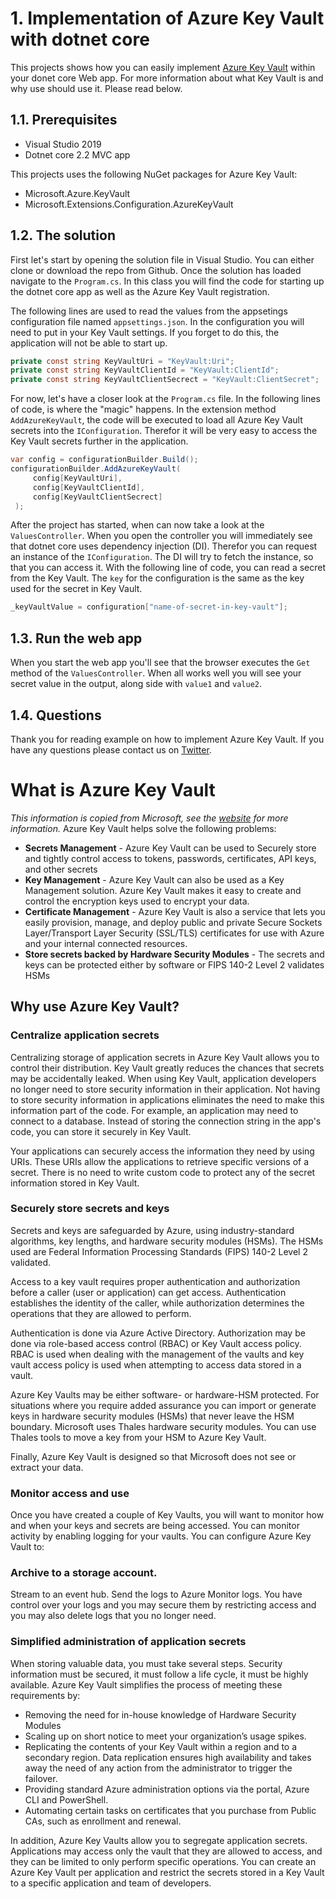 # 1.    Implementation of Azure Key Vault with dotnet core

This projects shows how you can easily implement [Azure Key Vault](https://azure.microsoft.com/en-us/services/key-vault/) within your donet core Web app. For more information about what Key Vault is and why use should use it. Please read below.

## 1.1. Prerequisites
- Visual Studio 2019
- Dotnet core 2.2 MVC app

This projects uses the following NuGet packages for Azure Key Vault:
- Microsoft.Azure.KeyVault
- Microsoft.Extensions.Configuration.AzureKeyVault

## 1.2. The solution
First let's start by opening the solution file in Visual Studio. You can either clone or download the repo from Github. Once the solution has loaded navigate to the `Program.cs`. In this class you will find the code for starting up the dotnet core app as well as the Azure Key Vault registration.

The following lines are used to read the values from the appsetings configuration file named `appsettings.json`. In the configuration you will need to put in your Key Vault settings. If you forget to do this, the application will not be able to start up.
```c#
private const string KeyVaultUri = "KeyVault:Uri";
private const string KeyVaultClientId = "KeyVault:ClientId";
private const string KeyVaultClientSecrect = "KeyVault:ClientSecret";
```

For now, let's have a closer look at the `Program.cs` file. In the following lines of code, is where the "magic" happens. In the extension method `AddAzureKeyVault`, the code will be executed to load all Azure Key Vault secrets into the `IConfiguration`. Therefor it will be very easy to access the Key Vault secrets further in the application.
```c#
var config = configurationBuilder.Build();
configurationBuilder.AddAzureKeyVault(
     config[KeyVaultUri],
     config[KeyVaultClientId],
     config[KeyVaultClientSecrect]
 );
```

After the project has started, when can now take a look at the `ValuesController`. When you open the controller you will immediately see that dotnet core uses dependency injection (DI). Therefor you can request an instance of the `IConfiguration`. The DI will try to fetch the instance, so that you can access it. With the following line of code, you can read a secret from the Key Vault. The `key` for the configuration is the same as the key used for the secret in Key Vault.
```c#
_keyVaultValue = configuration["name-of-secret-in-key-vault"];
```

## 1.3. Run the web app
When you start the web app you'll see that the browser executes the `Get` method of the `ValuesController`. When all works well you will see your secret value in the output, along side with `value1` and `value2`.

## 1.4. Questions
Thank you for reading example on how to implement Azure Key Vault. If you have any questions please contact us on [Twitter](https://twitter.com/MacawNL).

# What is Azure Key Vault
*This information is copied from Microsoft, see the [website](https://docs.microsoft.com/en-us/azure/key-vault/key-vault-overview) for more information.*
Azure Key Vault helps solve the following problems:
- **Secrets Management** - Azure Key Vault can be used to Securely store and tightly control access to tokens, passwords, certificates, API keys, and other secrets
- **Key Management** - Azure Key Vault can also be used as a Key Management solution. Azure Key Vault makes it easy to create and control the encryption keys used to encrypt your data.
- **Certificate Management** - Azure Key Vault is also a service that lets you easily provision, manage, and deploy public and private Secure Sockets Layer/Transport Layer Security (SSL/TLS) certificates for use with Azure and your internal connected resources.
- **Store secrets backed by Hardware Security Modules** - The secrets and keys can be protected either by software or FIPS 140-2 Level 2 validates HSMs

## Why use Azure Key Vault?
### Centralize application secrets
Centralizing storage of application secrets in Azure Key Vault allows you to control their distribution. Key Vault greatly reduces the chances that secrets may be accidentally leaked. When using Key Vault, application developers no longer need to store security information in their application. Not having to store security information in applications eliminates the need to make this information part of the code. For example, an application may need to connect to a database. Instead of storing the connection string in the app's code, you can store it securely in Key Vault.

Your applications can securely access the information they need by using URIs. These URIs allow the applications to retrieve specific versions of a secret. There is no need to write custom code to protect any of the secret information stored in Key Vault.

### Securely store secrets and keys
Secrets and keys are safeguarded by Azure, using industry-standard algorithms, key lengths, and hardware security modules (HSMs). The HSMs used are Federal Information Processing Standards (FIPS) 140-2 Level 2 validated.

Access to a key vault requires proper authentication and authorization before a caller (user or application) can get access. Authentication establishes the identity of the caller, while authorization determines the operations that they are allowed to perform.

Authentication is done via Azure Active Directory. Authorization may be done via role-based access control (RBAC) or Key Vault access policy. RBAC is used when dealing with the management of the vaults and key vault access policy is used when attempting to access data stored in a vault.

Azure Key Vaults may be either software- or hardware-HSM protected. For situations where you require added assurance you can import or generate keys in hardware security modules (HSMs) that never leave the HSM boundary. Microsoft uses Thales hardware security modules. You can use Thales tools to move a key from your HSM to Azure Key Vault.

Finally, Azure Key Vault is designed so that Microsoft does not see or extract your data.

### Monitor access and use
Once you have created a couple of Key Vaults, you will want to monitor how and when your keys and secrets are being accessed. You can monitor activity by enabling logging for your vaults. You can configure Azure Key Vault to:

### Archive to a storage account.
Stream to an event hub.
Send the logs to Azure Monitor logs.
You have control over your logs and you may secure them by restricting access and you may also delete logs that you no longer need.

### Simplified administration of application secrets
When storing valuable data, you must take several steps. Security information must be secured, it must follow a life cycle, it must be highly available. Azure Key Vault simplifies the process of meeting these requirements by:

- Removing the need for in-house knowledge of Hardware Security Modules
- Scaling up on short notice to meet your organization’s usage spikes.
- Replicating the contents of your Key Vault within a region and to a secondary region. Data replication ensures high availability and takes away the need of any action from the administrator to trigger the failover.
- Providing standard Azure administration options via the portal, Azure CLI and PowerShell.
- Automating certain tasks on certificates that you purchase from Public CAs, such as enrollment and renewal.

In addition, Azure Key Vaults allow you to segregate application secrets. Applications may access only the vault that they are allowed to access, and they can be limited to only perform specific operations. You can create an Azure Key Vault per application and restrict the secrets stored in a Key Vault to a specific application and team of developers.
